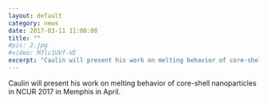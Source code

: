 ```yaml
---
layout: default
category: news
date: 2017-03-11 11:00:00
title: ""
#pic: 2.jpg
#video: M7lc1UVf-VE
excerpt: "Caulin will present his work on melting behavior of core-shell nanoparticles in NCUR 2017 in Memphis in April."
---
```

Caulin will present his work on melting behavior of core-shell nanoparticles in NCUR 2017 in Memphis in April.


